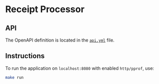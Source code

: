 # Receipt Processor

## API

The OpenAPI definition is located in the [`api.yml`](./api.yml) file.

## Instructions

To run the application on `localhost:8080` with enabled `http/pprof`, use:

```sh
make run
```